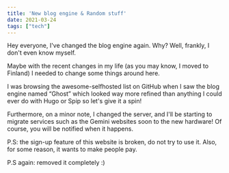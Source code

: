 ```yaml
---
title: 'New blog engine & Random stuff'
date: 2021-03-24
tags: ["tech"]
---
```


Hey everyone, I've changed the blog engine again. Why? Well, frankly, I don't even know myself.

Maybe with the recent changes in my life (as you may know, I moved to Finland) I needed to change some things around here.

I was browsing the awesome-selfhosted list on GitHub when I saw the blog engine named “Ghost” which looked way more refined than anything I could ever do with Hugo or Spip so let's give it a spin!

Furthermore, on a minor note, I changed the server, and I'll be starting to migrate services such as the Gemini websites soon to the new hardware! Of course, you will be notified when it happens.

P.S: the sign-up feature of this website is broken, do not try to use it. Also, for some reason, it wants to make people pay.

P.S again: removed it completely :)
